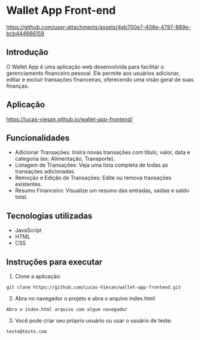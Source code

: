 # Wallet App Front-end

https://github.com/user-attachments/assets/4eb700e7-408e-4797-889e-bcb444666159



## Introdução

O Wallet App é uma aplicação web desenvolvida para facilitar o gerenciamento financeiro pessoal. Ele permite aos usuários adicionar, editar e excluir transações financeiras, oferecendo uma visão geral de suas finanças.

## Aplicação

https://lucas-viesan.github.io/wallet-app-frontend/

## Funcionalidades

- Adicionar Transações: Insira novas transações com título, valor, data e categoria (ex: Alimentação, Transporte).
- Listagem de Transações: Veja uma lista completa de todas as transações adicionadas.
- Remoção e Edição de Transações: Edite ou remova transações existentes.
- Resumo Financeiro: Visualize um resumo das entradas, saídas e saldo total.

## Tecnologias utilizadas

- JavaScript
- HTML
- CSS

## Instruções para executar

1. Clone a aplicação:

```
git clone https://github.com/Lucas-Viesan/wallet-app-frontend.git
```

2. Abra no navegador o projeto e abra o arquivo index.html

```
Abra o index.html arquivo com algum navegador

```

3. Você pode criar seu próprio usuário ou usar o usuário de teste:

```
teste@teste.com
```
